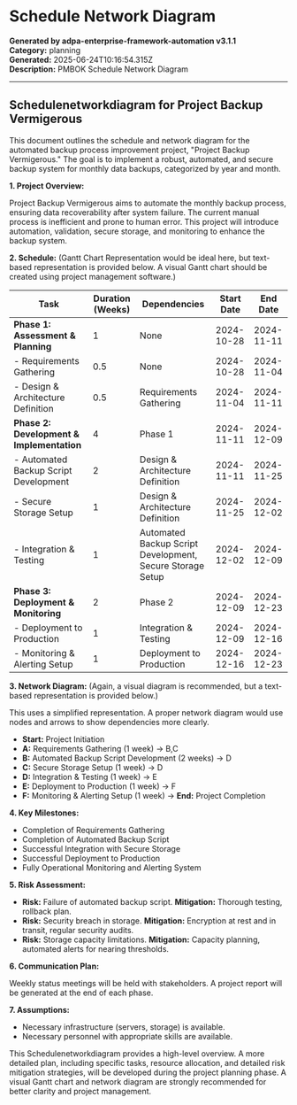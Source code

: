 # Schedule Network Diagram

**Generated by adpa-enterprise-framework-automation v3.1.1**  
**Category:** planning  
**Generated:** 2025-06-24T10:16:54.315Z  
**Description:** PMBOK Schedule Network Diagram

---

## Schedulenetworkdiagram for Project Backup Vermigerous

This document outlines the schedule and network diagram for the automated backup process improvement project, "Project Backup Vermigerous."  The goal is to implement a robust, automated, and secure backup system for monthly data backups, categorized by year and month.

**1. Project Overview:**

Project Backup Vermigerous aims to automate the monthly backup process, ensuring data recoverability after system failure.  The current manual process is inefficient and prone to human error. This project will introduce automation, validation, secure storage, and monitoring to enhance the backup system.

**2. Schedule:** (Gantt Chart Representation would be ideal here, but text-based representation is provided below.  A visual Gantt chart should be created using project management software.)

| Task                                      | Duration (Weeks) | Dependencies             | Start Date     | End Date       |
|-------------------------------------------|--------------------|--------------------------|-----------------|-----------------|
| **Phase 1: Assessment & Planning**       | 1                 | None                      | 2024-10-28      | 2024-11-11     |
|   - Requirements Gathering               | 0.5               | None                      | 2024-10-28      | 2024-11-04     |
|   - Design & Architecture Definition    | 0.5               | Requirements Gathering     | 2024-11-04      | 2024-11-11     |
| **Phase 2: Development & Implementation** | 4                 | Phase 1                   | 2024-11-11      | 2024-12-09     |
|   - Automated Backup Script Development  | 2                 | Design & Architecture Definition | 2024-11-11      | 2024-11-25     |
|   - Secure Storage Setup                 | 1                 | Design & Architecture Definition | 2024-11-25      | 2024-12-02     |
|   - Integration & Testing              | 1                 | Automated Backup Script Development, Secure Storage Setup | 2024-12-02      | 2024-12-09     |
| **Phase 3: Deployment & Monitoring**     | 2                 | Phase 2                   | 2024-12-09      | 2024-12-23     |
|   - Deployment to Production            | 1                 | Integration & Testing      | 2024-12-09      | 2024-12-16     |
|   - Monitoring & Alerting Setup         | 1                 | Deployment to Production   | 2024-12-16      | 2024-12-23     |


**3. Network Diagram:** (Again, a visual diagram is recommended, but a text-based representation is provided below.)

This uses a simplified representation. A proper network diagram would use nodes and arrows to show dependencies more clearly.

* **Start:** Project Initiation
* **A:** Requirements Gathering (1 week) -> B,C
* **B:** Automated Backup Script Development (2 weeks) -> D
* **C:** Secure Storage Setup (1 week) -> D
* **D:** Integration & Testing (1 week) -> E
* **E:** Deployment to Production (1 week) -> F
* **F:** Monitoring & Alerting Setup (1 week) -> **End:** Project Completion

**4.  Key Milestones:**

* Completion of Requirements Gathering
* Completion of Automated Backup Script
* Successful Integration with Secure Storage
* Successful Deployment to Production
* Fully Operational Monitoring and Alerting System

**5.  Risk Assessment:**

* **Risk:** Failure of automated backup script.  **Mitigation:** Thorough testing, rollback plan.
* **Risk:** Security breach in storage.  **Mitigation:** Encryption at rest and in transit, regular security audits.
* **Risk:** Storage capacity limitations. **Mitigation:** Capacity planning, automated alerts for nearing thresholds.

**6.  Communication Plan:**

Weekly status meetings will be held with stakeholders. A project report will be generated at the end of each phase.

**7.  Assumptions:**

* Necessary infrastructure (servers, storage) is available.
* Necessary personnel with appropriate skills are available.

This Schedulenetworkdiagram provides a high-level overview.  A more detailed plan, including specific tasks, resource allocation, and detailed risk mitigation strategies, will be developed during the project planning phase.  A visual Gantt chart and network diagram are strongly recommended for better clarity and project management.
